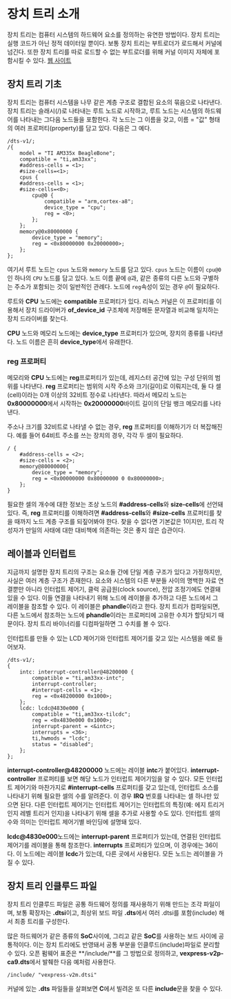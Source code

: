 # 장치 트리 소개
장치 트리는 컴퓨터 시스템의 하드웨어 요소를 정의하는 유연한 방법이다. 장치 트리는 실행 코드가 아닌 정적 데이터일 뿐이다. 보통 장치 트리는 부트로더가 로드해서 커널에 넘긴다. 또한 장치 트리를 따로 로드할 수 없는 부트로더를 위해 커널 이미지 자체에 포함시킬 수 있다.
[웹 사이트](https://www.devicetree.org/)

## 장치 트리 기초
장치 트리는 컴퓨터 시스템을 나무 같은 계층 구조로 결합된 요소의 묶음으로 나타낸다. 장치 트리는 슬래시(/)로 나타내는 루트 노드로 시작하고, 루트 노드는 시스템의 하드웨어를 나타내는 그다음 노드들을 포함한다. 각 노드는 그 이름을 갖고, 이름 = "값" 형태의 여러 프로퍼티(property)를 담고 있다. 다음은 그 예다.
```dts
/dts-v1/;
/{
    model = "TI AM335x BeagleBone";
    compatible = "ti,am33xx";
    #address-cells = <1>;
    #size-cells=<1>;
    cpus {
    #address-cells = <1>;
    #size-cells=<0>;
        cpu@0 {
            compatible = "arm,cortex-a8";
            device_type = "cpu";
            reg = <0>;
        };
    };
    memory@0x80000000 {
        device_type = "memory";
        reg = <0x80000000 0x20000000>;
    };
};
```
여기서 루트 노드는 `cpus` 노드와 `memory` 노드를 담고 있다. `cpus` 노드는 이름이 `cpu@0`인 하나의 `CPU` 노드를 담고 있다. 노드 이름 끝에 `@`과, 같은 종류의 다른 노드와 구별하는 주소가 포함되는 것이 일반적인 관례다. 노드에 `reg`속성이 있는 경우 `@`이 필요하다.

루트와 **CPU** 노드에는 **compatible** 프로퍼티가 있다. 리눅스 커널은 이 프로퍼티를 이용해서 장치 드라이버가 **of_device_id** 구조체에 저장해둔 문자열과 비교해 일치하는 장치 드라이버를 찾는다.

**CPU** 노드와 메모리 노드에는 **device_type** 프로퍼티가 있으며, 장치의 종류를 나타낸다. 노드 이름은 흔히 **device_type**에서 유래한다.

### reg 프로퍼티
메모리와 **CPU** 노드에는 **reg**프로퍼티가 있는데, 레지스터 공간에 있는 구성 단위의 범위를 나타낸다. **reg** 프로퍼티는 범위의 시작 주소와 크기(길이)로 이뤄지는데, 둘 다 셀(cell)이라는 0개 이상의 32비트 정수로 나타낸다. 따라서 메모리 노드는 **0x80000000**에서 시작하는 **0x20000000**바이트 길이의 단일 뱅크 메모리를 나타낸다.

주소나 크기를 32비트로 나타낼 수 없는 경우, **reg** 프로퍼티를 이해하기가 더 복잡해진다. 예를 들어 64비트 주소를 쓰는 장치의 경우, 각각 두 셀이 필요하다.
```dts
/ {
    #address-cells = <2>;
    #size-cells = <2>;
    memory@80000000{
        device_type = "memory";
        reg = <0x00000000 0x80000000 0 0x80000000>;
    };
}
```
필요한 셀의 개수에 대한 정보는 조상 노드의 **#address-cells**와 **size-cells**에 선언돼 있다. 즉, **reg** 프로퍼티를 이해하려면 **#address-cells**와 **#size-cells** 프로퍼티를 찾을 때까지 노드 계층 구조를 되짚어봐야 한다. 찾을 수 없다면 기본값은 1이지만, 트리 작성자가 만일의 사태에 대한 대비책에 의존하는 것은 좋지 않은 습관이다.

## 레이블과 인터럽트
지금까지 설명한 장치 트리의 구조는 요소들 간에 단일 계층 구조가 있다고 가정하지만, 사실은 여러 계층 구조가 존재한다. 요소와 시스템의 다른 부분들 사이의 명백한 자료 연결뿐만 아니라 인터럽트 제어기, 클럭 공급원(clock source), 전압 조정기에도 연결돼 있을 수 있다. 이들 연결을 나타내기 위해 노드에 레이블을 추가하고 다른 노드에서 그 레이블을 참조할 수 있다. 이 레이블은 **phandle**이라고 한다. 장치 트리가 컴파일되면, 다른 노드에서 참조하는 노드에 **phandle**이라는 프로퍼티에 고유한 수치가 할당되기 때문이다. 장치 트리 바이너리를 디컴파일하면 그 수치를 볼 수 있다.

인터럽트를 만들 수 있는 LCD 제어기와 인터럽트 제어기를 갖고 있는 시스템을 예로 들어보자.
```dts
/dts-v1/;
{
    intc: interrupt-controller@48200000 {
        compatible = "ti,am33xx-intc";
        interrupt-controller;
        #interrupt-cells = <1>;
        reg = <0x48200000 0x1000>;
    };
    lcdc: lcdc@4830e000 {
        compatible = "ti,am33xx-tilcdc";
        reg = <0x4830e000 0x1000>;
        interrupt-parent = <&intc>;
        interrupts = <36>;
        ti,hwmods = "lcdc";
        status = "disabled";
    };
};
```
**interrupt-controller@48200000** 노드에는 레이블 **intc**가 붙어있다. **interrupt-controller** 프로퍼티를 보면 해당 노드가 인터럽트 제어기임을 알 수 있다. 모든 인터럽트 제어기와 마찬가지로 **#interrupt-cells** 프로퍼티를 갖고 있는데, 인터럽트 소스를 나타내기 위해 필요한 셀의 수를 알려준다. 이 경우 **IRQ** 번호를 나타내는 셀 하나만 있으면 된다. 다른 인터럽트 제어기는 인터럽트 제어기는 인터럽트의 특징(예: 에지 트리거인지 레벨 트리거 인지)을 나타내기 위해 셀을 추가로 사용할 수도 있다. 인터럽트 셀의 수와 의미는 인터럽트 제어기별 바인딩에 설명돼 있다.

**lcdc@4830e000**노드에는 **interrupt-parent** 프로퍼티가 있는데, 연결된 인터럽트 제어기를 레이블을 통해 참조한다. **interrupts** 프로퍼티가 있으며, 이 경우에는 36이다. 이 노드에는 레이블 **lcdc**가 있는데, 다른 곳에서 사용된다. 모든 노드는 레이블을 가질 수 있다.

## 장치 트리 인클루드 파일
장치 트리 인클루드 파일은 공통 하드웨어 정의를 재사용하기 위해 만드는 조각 파일이며, 보통 확장자는 **.dtsi**이고, 최상위 보드 파일 **.dts**에서 여러 .dtsi를 포함(include) 해서 최종 트리를 구성한다.

많은 하드웨어가 같은 종류의 **SoC**사이에, 그리고 같은 **SoC**를 사용하는 보드 사이에 공통적이다. 이는 장치 트리에도 반영돼서 공통 부분을 인클루드(include)파일로 분리할 수 있다. 오픈 펌웨어 표준은 **/include/**를 그 방법으로 정의하고, **vexpress-v2p-ca9.dts**에서 발췌한 다음 예처럼 사용한다.
```dts
/include/ "vexpress-v2m.dtsi"
```
커널에 있는 **.dts** 파일들을 살펴보면 **C**에서 빌려온 또 다른 **include**문을 찾을 수 있다.

